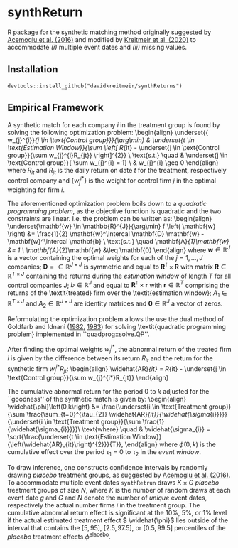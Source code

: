 # synthReturn

R package for the synthetic matching method originally suggested by [Acemoglu et al. (2016)](https://www.sciencedirect.com/science/article/abs/pii/S0304405X16300605) and modified by [Kreitmeir et al. (2020)](https://papers.ssrn.com/sol3/papers.cfm?abstract_id=3751162) to accommodate *(i)* multiple event dates and *(ii)* missing values.

## Installation

```
devtools::install_github("davidkreitmeir/synthReturns")
```

## Empirical Framework

A synthetic match for each company $i$ in the treatment group is found by solving the following optimization problem:
\begin{align}
  \underset{\{ w_{j}^{i}\}_{j \in \text{Control group}}}{\arg\min} & \underset{t \in \text{Estimation Window}}{\sum \left[ R_{it} - \underset{j \in \text{Control group}}{\sum w_{j}^{i}R_{jt}} \right]^{2}} \\
  \text{s.t.} \quad & \underset{j \in \text{Control group}}{ \sum w_{j}^{i} = 1} \\
  & w_{j}^{i} \geq 0
\end{align}
where $R_{it}$ and $R_{jt}$ is the daily return on date $t$ for the treatment, respectively control company and $\{w_{j}^{i*}\}$ is the weight for control firm $j$ in the optimal weighting for firm $i$. 

The aforementioned optimization problem boils down to a *quadratic programming problem*, as the objective function is quadratic and the two constraints are linear. I.e. the problem can be written as:
\begin{align}
       \underset{\mathbf{w} \in \mathbb{R}^{J}}{\arg\min} f \left( \mathbf{w} \right) &= \frac{1}{2} \mathbf{w}^\intercal  \mathbf{D} \mathbf{w} - \mathbf{w}^\intercal \mathbf{b} \\
    \text{s.t.} \quad
    \mathbf{A}_{1}\mathbf{w} &= 1 \\
    \mathbf{A}_{2}\mathbf{w} &\leq \mathbf{0}
\end{align}
where $\mathbf{w} \in \mathbb{R}^{J}$ is a vector containing the optimal weights for each of the $j = 1,...,J$ companies; $\mathbf{D} = \in \mathbb{R}^{J \times J}$ is symmetric and equal to $\mathbf{R}^\intercal \times \mathbf{R}$ with matrix $\mathbf{R} \in \mathbb{R}^{T \times J}$ containing the returns during the *estimation window* of length $T$ for all control companies $J$; $b \in \mathbb{R}^{J}$ and equal to $\mathbf{R}^\intercal \times \mathbf{r}$ with $\mathbf{r} \in \mathbb{R}^{T}$ comprising the returns of the \textit{treated} firm over the \textit{estimation window}; $A_{1} \in \mathbb{R}^{T \times J}$ and $A_{2} \in \mathbb{R}^{J \times J}$ are identity matrices and $\mathbf{0} \in \mathbb{R}^{J}$ a vector of zeros.

Reformulating the optimization problem allows the use the dual method of Goldfarb and Idnani ([1982](https://link.springer.com/chapter/10.1007/BFb0092976), [1983](https://link.springer.com/article/10.1007/BF02591962)) for solving \textit{quadratic programming problem} implemented in ``quadprog::solve.QP''.

After finding the optimal weights $w_{j}^{i*}$, the abnormal return of the treated firm $i$ is given by the difference between its return $R_{it}$ and the return for the synthetic firm $w_{j}^{i*}R_{jt}$:
\begin{align}
    \widehat{AR}_{it} = R_{it} - \underset{j \in \text{Control group}}{\sum w_{j}^{i*}R_{jt}}
\end{align}

The cumulative abnormal return for the period $0$ to $k$ adjusted for the ``goodness'' of the synthetic match is given by:
\begin{align}
    \widehat{\phi}\left(0,k\right) &= \frac{\underset{i \in \text{Treatment group}}{\sum \frac{\sum_{t=0}^{\tau_{2}} \widehat{AR}_{it}}{\widehat{\sigma_{i}}}}}{\underset{i \in \text{Treatment group}}{\sum \frac{1}{\widehat{\sigma_{i}}}}}\\
    \text{where} \quad & \widehat{\sigma_{i}} = \sqrt{\frac{\underset{t \in \text{Estimation Window}}{\left(\widehat{AR}_{it}\right)^{2}}}{T}},
\end{align}
where $\widehat{\phi}\left(0,k\right)$ is the cumulative effect over the period $\tau_{1}=0$ to $\tau_{2}$ in the *event window*.

To draw inference, one constructs confidence intervals by randomly drawing *placebo* treatment groups, as suggested by [Acemoglu et al. (2016)](https://www.sciencedirect.com/science/article/abs/pii/S0304405X16300605). To accommodate multiple event dates `synthRetrun` draws $K \times G$ *placebo* treatment groups of size $N$, where $K$ is the number of random draws at each event date $g$ and $G$ and $N$ denote the number of *unique* event dates, respectively the actual number firms $i$ in the treatment group. The cumulative abnormal return effect is significant at the 10\%, 5\%, or 1\% level if the actual estimated treatment effect $ \widehat{\phi}$ lies outside of the interval that contains the $\left[5,95\right]$, $\left[2.5,97.5\right]$, or $\left[0.5,99.5\right]$ percentiles of the *placebo* treatment effects $\widehat{\phi}^{\text{placebo}}$.
